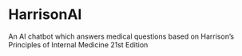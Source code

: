 # HarrisonAI
An AI chatbot which answers medical questions based on Harrison’s Principles of Internal Medicine 21st Edition
